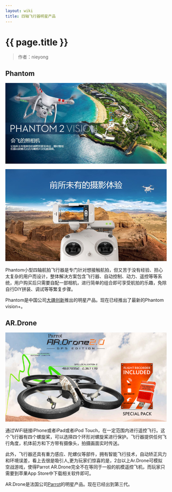 ```yaml
---
layout: wiki
title: 四轴飞行器明星产品
---
```


# {{ page.title }}

> 作者：nieyong

## Phantom

![](/assets/img/phantom.jpg)

![](/assets/img/phantom-2.jpg)

Phantom小型四轴航拍飞行器是专门针对想接触航拍，但又苦于没有经验、担心太复杂的用户而设计，整体解决方案包含飞行器、自动控制、动力、遥控等等系统，用户购买后只需要自配一部相机，进行简单的组合即可享受航拍的乐趣，免除自行DIY拼装、调试等等繁复步骤。

Phantom是中国公司[大疆创新](http://www.dji.com)推出的明星产品。现在已经推出了最新的Phantom vision+。

## AR.Drone

![](/assets/img/ar-drone.png)

通过WiFi链接iPhone或者iPad或者iPod Touch，在一定范围内进行遥控飞行。这个飞行器有四个螺旋桨，可以选择四个环形对螺旋桨进行保护。飞行器提供任何飞行角度，机体前方和下方带有摄像头，拍摄画面实时传送。

此外，飞行器还具有重力感应、陀螺仪等部件，拥有智能飞行技术，自动矫正风力和环境误差，看上去很是吸引人,更为玩家们惊喜的是，2台以上Ar.Drone可模拟空战游戏，使得Parrot AR.Drone完全不在等同于一般的航模遥控飞机，而玩家只需要到苹果App Store中下载相关软件即可。

AR.Drone是法国公司[Parrot](http://cdn.ardrone2.parrot.com/)的明星产品。现在已经出到第三代。

